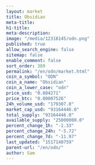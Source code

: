 ```yaml
---
layout: market
title: Obsidian
meta-title: 
h1-title: 
meta-description: 
image: "/media/12318145/odn.png"
published: true
allow_search_engine: false
sitemap: false
enable_comment: false
sort_order: 389
permalink: "/en/odn/market.html"
coin_a_symbol: "ODN"
coin_a_name: "Obsidian"
coin_a_lower_case: "odn"
price_usd: "0.884271"
price_btc: "0.00007526"
24h_volume_usd: "179307.0"
market_cap_usd: "93164446.0"
total_supply: "93164446.0"
available_supply: "25000000.0"
percent_change_1h: "-1.33"
percent_change_24h: "-5.72"
percent_change_7d: "-11.97"
last_updated: "1517140759"
parent-url: "/en/odn/"
author: Sam
---
```


